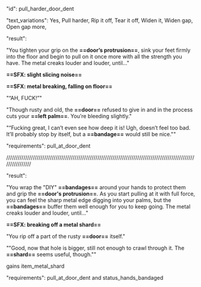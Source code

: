 "id": pull_harder_door_dent

"text_variations":
Yes, Pull harder, Rip it off, Tear it off, Widen it, Widen gap, Open gap more,

"result":

"You tighten your grip on the **==door’s protrusion==**, sink your feet firmly into the floor and begin to pull on it once more with all the strength you have. The metal creaks louder and louder, until…"

**==SFX: slight slicing noise==**

**==SFX: metal breaking, falling on floor==**

"“AH, FUCK!”" 

"Though rusty and old, the **==door==** refused to give in and in the process cuts your **==left palm==**. You’re bleeding slightly."

"“Fucking great, I can’t even see how deep it is! Ugh, doesn’t feel too bad. It’ll probably stop by itself, but a **==bandage==** would still be nice.""

"requirements": pull_at_door_dent

////////////////////////////////////////////////////////////////////////////////////////////////////////////////

"result":

"You wrap the "DIY" **==bandages==** around your hands to protect them and grip the **==door's protrusion==**. As you start pulling at it with full force, you can feel the sharp metal edge digging into your palms, but the **==bandages==** buffer them well enough for you to keep going. The metal creaks louder and louder, until..."

**==SFX: breaking off a metal shard==** 

"You rip off a part of the rusty **==door==** itself."

""Good, now that hole is bigger, still not enough to crawl through it. The **==shard==** seems useful, though.""

gains item_metal_shard

"requirements": pull_at_door_dent and status_hands_bandaged